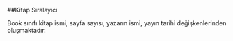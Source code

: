 ##Kitap Sıralayıcı

Book sınıfı 
kitap ismi, 
sayfa sayısı, 
yazarın ismi, 
yayın tarihi değişkenlerinden oluşmaktadır.

